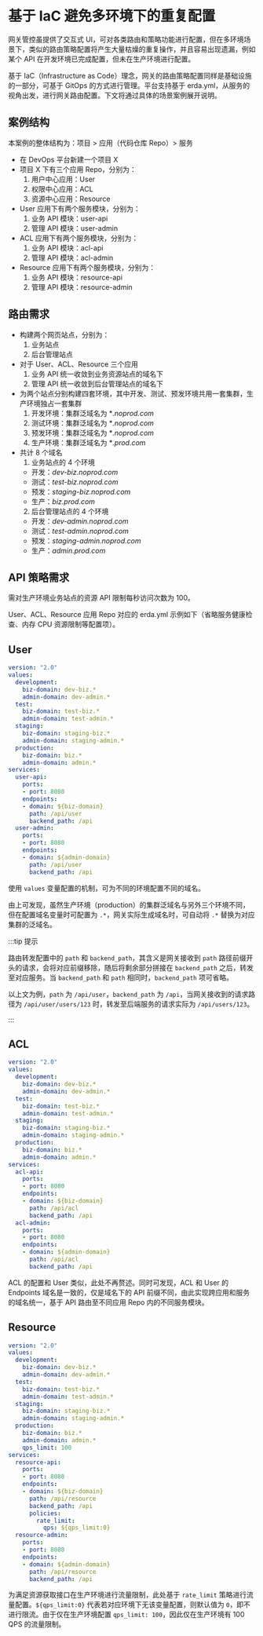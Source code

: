 # 基于 IaC 避免多环境下的重复配置

网关管控虽提供了交互式 UI，可对各类路由和策略功能进行配置，但在多环境场景下，类似的路由策略配置将产生大量枯燥的重复操作，并且容易出现遗漏，例如某个 API 在开发环境已完成配置，但未在生产环境进行配置。

基于 IaC（Infrastructure as Code）理念，网关的路由策略配置同样是基础设施的一部分，可基于 GitOps 的方式进行管理。平台支持基于 erda.yml，从服务的视角出发，进行网关路由配置。下文将通过具体的场景案例展开说明。

## 案例结构

本案例的整体结构为：项目 > 应用（代码仓库 Repo）> 服务

- 在 DevOps 平台新建一个项目 X
- 项目 X 下有三个应用 Repo，分别为： 
  1. 用户中心应用：User
  2. 权限中心应用：ACL
  3. 资源中心应用：Resource
- User 应用下有两个服务模块，分别为：
  1. 业务 API 模块：user-api
  2. 管理 API 模块：user-admin
- ACL 应用下有两个服务模块，分别为：
  1. 业务 API 模块：acl-api
  2. 管理 API 模块：acl-admin
- Resource 应用下有两个服务模块，分别为：
  1. 业务 API 模块：resource-api
  2. 管理 API 模块：resource-admin
  

## 路由需求

- 构建两个网页站点，分别为：
  1. 业务站点
  2. 后台管理站点
- 对于 User、ACL、Resource 三个应用
  1. 业务 API 统一收敛到业务资源站点的域名下
  2. 管理 API 统一收敛到后台管理站点的域名下
- 为两个站点分别构建四套环境，其中开发、测试、预发环境共用一套集群，生产环境独占一套集群
  1. 开发环境：集群泛域名为 **.noprod.com*
  2. 测试环境：集群泛域名为 **.noprod.com*
  3. 预发环境：集群泛域名为 **.noprod.com*
  4. 生产环境：集群泛域名为 **.prod.com*
- 共计 8 个域名
  1. 业务站点的 4 个环境
    - 开发：*dev-biz.noprod.com*
    - 测试：*test-biz.noprod.com*
    - 预发：*staging-biz.noprod.com*
    - 生产：*biz.prod.com*
  2. 后台管理站点的 4 个环境
    - 开发：*dev-admin.noprod.com*
    - 测试：*test-admin.noprod.com*
    - 预发：*staging-admin.noprod.com*
    - 生产：*admin.prod.com*
  
## API 策略需求

需对生产环境业务站点的资源 API 限制每秒访问次数为 100。

User、ACL、Resource 应用 Repo 对应的 erda.yml 示例如下（省略服务健康检查、内存 CPU 资源限制等配置项）。

## User

```yaml
version: "2.0"
values:
  development:
    biz-domain: dev-biz.*
    admin-domain: dev-admin.*
  test:
    biz-domain: test-biz.*
    admin-domain: test-admin.*
  staging:
    biz-domain: staging-biz.*
    admin-domain: staging-admin.*
  production:
    biz-domain: biz.*
    admin-domain: admin.*
services:
  user-api:
    ports:
    - port: 8080
    endpoints:
    - domain: ${biz-domain}
      path: /api/user
      backend_path: /api
  user-admin:
    ports:
    - port: 8080
    endpoints:
    - domain: ${admin-domain}
      path: /api/user
      backend_path: /api
```

使用 `values` 变量配置的机制，可为不同的环境配置不同的域名。

由上可发现，虽然生产环境（production）的集群泛域名与另外三个环境不同，但在配置域名变量时可配置为 `.*`，网关实际生成域名时，可自动将 `.*` 替换为对应集群的泛域名。

:::tip 提示

路由转发配置中的 `path` 和 `backend_path`，其含义是网关接收到 `path` 路径前缀开头的请求，会将对应前缀移除，随后将剩余部分拼接在 `backend_path` 之后，转发至对应服务。当 `backend_path` 和 `path` 相同时，`backend_path` 项可省略。

以上文为例，`path` 为 `/api/user`，`backend_path` 为 `/api`，当网关接收到的请求路径为 `/api/user/users/123` 时，转发至后端服务的请求实际为 `/api/users/123`。

:::

## ACL

```yaml
version: "2.0"
values:
  development:
    biz-domain: dev-biz.*
    admin-domain: dev-admin.*
  test:
    biz-domain: test-biz.*
    admin-domain: test-admin.*
  staging:
    biz-domain: staging-biz.*
    admin-domain: staging-admin.*
  production:
    biz-domain: biz.*
    admin-domain: admin.*
services:
  acl-api:
    ports:
    - port: 8080
    endpoints:
    - domain: ${biz-domain}
      path: /api/acl
      backend_path: /api
  acl-admin:
    ports:
    - port: 8080
    endpoints:
    - domain: ${admin-domain}
      path: /api/acl
      backend_path: /api
```

ACL 的配置和 User 类似，此处不再赘述。同时可发现，ACL 和 User 的 Endpoints 域名是一致的，仅是域名下的 API 前缀不同，由此实现跨应用和服务的域名统一，基于 API 路由至不同应用 Repo 内的不同服务模块。

## Resource

```yaml
version: "2.0"
values:
  development:
    biz-domain: dev-biz.*
    admin-domain: dev-admin.*
  test:
    biz-domain: test-biz.*
    admin-domain: test-admin.*
  staging:
    biz-domain: staging-biz.*
    admin-domain: staging-admin.*
  production:
    biz-domain: biz.*
    admin-domain: admin.*
    qps_limit: 100
services:
  resource-api:
    ports:
    - port: 8080
    endpoints:
    - domain: ${biz-domain}
      path: /api/resource
      backend_path: /api
      policies:
        rate_limit:
          qps: ${qps_limit:0}
  resource-admin:
    ports:
    - port: 8080
    endpoints:
    - domain: ${admin-domain}
      path: /api/resource
      backend_path: /api
```

为满足资源获取接口在生产环境进行流量限制，此处基于 `rate_limit` 策略进行流量配置。`${qps_limit:0}` 代表若对应环境下无该变量配置，则默认值为 `0`，即不进行限流。由于仅在生产环境配置 `qps_limit: 100`，因此仅在生产环境有 100 QPS 的流量限制。
